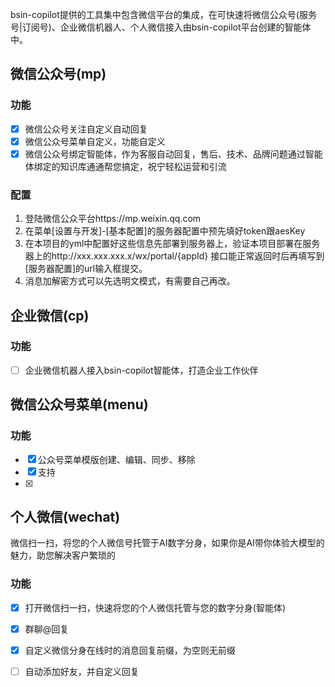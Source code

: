bsin-copilot提供的工具集中包含微信平台的集成，在可快速将微信公众号(服务号|订阅号)、企业微信机器人、个人微信接入由bsin-copilot平台创建的智能体中。

## 微信公众号(mp)
### 功能
- [x] 微信公众号关注自定义自动回复
- [x] 微信公众号菜单自定义，功能自定义
- [x] 微信公众号绑定智能体，作为客服自动回复，售后、技术、品牌问题通过智能体绑定的知识库通通帮您搞定，祝宁轻松运营和引流

### 配置
1. 登陆微信公众平台https://mp.weixin.qq.com
2. 在菜单[设置与开发]-[基本配置]的服务器配置中预先填好token跟aesKey
3. 在本项目的yml中配置好这些信息先部署到服务器上，验证本项目部署在服务器上的http://xxx.xxx.xxx.x/wx/portal/{appId} 接口能正常返回时后再填写到[服务器配置]的url输入框提交。
4. 消息加解密方式可以先选明文模式，有需要自己再改。

## 企业微信(cp)
### 功能
- [ ] 企业微信机器人接入bsin-copilot智能体，打造企业工作伙伴

## 微信公众号菜单(menu)
### 功能
- [x] 公众号菜单模版创建、编辑、同步、移除
- [x] 支持
- [x] 

## 个人微信(wechat)
微信扫一扫，将您的个人微信号托管于AI数字分身，如果你是AI带你体验大模型的魅力，助您解决客户繁琐的
### 功能
- [x] 打开微信扫一扫，快速将您的个人微信托管与您的数字分身(智能体)
- [x] 群聊@回复
- [x] 自定义微信分身在线时的消息回复前缀，为空则无前缀
- [ ] 自动添加好友，并自定义回复


###  